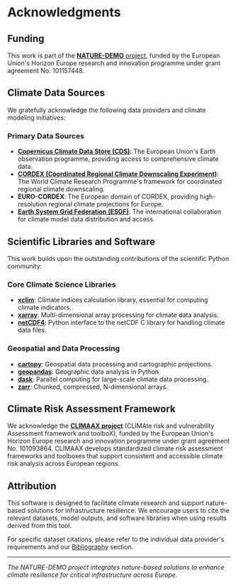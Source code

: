 # Acknowledgments

## Funding

This work is part of the [**NATURE-DEMO** project](https://nature-demo.edu), funded by the European Union's Horizon Europe research and innovation programme under grant agreement No. 101157448.

## Climate Data Sources

We gratefully acknowledge the following data providers and climate modeling initiatives:

### Primary Data Sources

- **[Copernicus Climate Data Store (CDS)](https://cds.climate.copernicus.eu)**: The European Union's Earth observation programme, providing access to comprehensive climate data.
- **[CORDEX (Coordinated Regional Climate Downscaling Experiment)](https://www.cordex.org)**: The World Climate Research Programme's framework for coordinated regional climate downscaling.
- **EURO-CORDEX**: The European domain of CORDEX, providing high-resolution regional climate projections for Europe.
- **[Earth System Grid Federation (ESGF)](https://esgf-node.llnl.gov)**: The international collaboration for climate model data distribution and access.


## Scientific Libraries and Software

This work builds upon the outstanding contributions of the scientific Python community:

### Core Climate Science Libraries

- **[xclim](https://xclim.readthedocs.io/)**: Climate indices calculation library, essential for computing climate indicators.
- **[xarray](https://xarray.pydata.org/)**: Multi-dimensional array processing for climate data analysis.
- **[netCDF4](https://unidata.github.io/netcdf4-python/)**: Python interface to the netCDF C library for handling climate data files.

### Geospatial and Data Processing

- **[cartopy](https://scitools.org.uk/cartopy/)**: Geospatial data processing and cartographic projections.
- **[geopandas](https://geopandas.org/)**: Geographic data analysis in Python.
- **[dask](https://dask.org/)**: Parallel computing for large-scale climate data processing.
- **[zarr](https://zarr.readthedocs.io/)**: Chunked, compressed, N-dimensional arrays.

## Climate Risk Assessment Framework

We acknowledge the **[CLIMAAX project](https://handbook.climaax.eu/)** (CLIMAte risk and vulnerability Assessment framework and toolboX), funded by the European Union's Horizon Europe research and innovation programme under grant agreement No. 101093864. CLIMAAX develops standardized climate risk assessment frameworks and toolboxes that support consistent and accessible climate risk analysis across European regions.

## Attribution

This software is designed to facilitate climate research and support nature-based solutions for infrastructure resilience. We encourage users to cite the relevant datasets, model outputs, and software libraries when using results derived from this tool.

For specific dataset citations, please refer to the individual data provider's requirements and our [Bibliography](full_bib.md) section.

---

*The NATURE-DEMO project integrates nature-based solutions to enhance climate resilience for critical infrastructure across Europe.*
